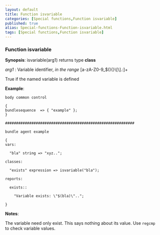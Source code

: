 ```yaml
---
layout: default
title: Function isvariable
categories: [Special functions,Function isvariable]
published: true
alias: Special-functions-Function-isvariable.html
tags: [Special functions,Function isvariable]
---
```


### Function isvariable

**Synopsis**: isvariable(arg1) returns type **class**

  
 *arg1* : Variable identifier, *in the range*
[a-zA-Z0-9\_\$(){}\\[\\].:]+   

True if the named variable is defined

**Example**:  
   

```cf3
body common control

{
bundlesequence  => { "example" };
}

###########################################################

bundle agent example

{     
vars:

  "bla" string => "xyz..";

classes:

  "exists" expression => isvariable("bla");

reports:

  exists::

    "Variable exists: \"$(bla)\"..";

}
```

**Notes**:  
   

The variable need only exist. This says nothing about its value. Use
`regcmp` to check variable values.
